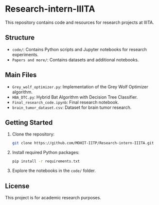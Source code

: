 # Research-intern-IIITA

This repository contains code and resources for research projects at IIITA.

## Structure
- `code/`: Contains Python scripts and Jupyter notebooks for research experiments.
- `Papers and more/`: Contains datasets and additional notebooks.

## Main Files
- `Grey_wolf_optimizer.py`: Implementation of the Grey Wolf Optimizer algorithm.
- `HBA_DTC.py`: Hybrid Bat Algorithm with Decision Tree Classifier.
- `Final_research_code.ipynb`: Final research notebook.
- `brain_tumor_dataset.csv`: Dataset for brain tumor research.

## Getting Started
1. Clone the repository:
   ```zsh
   git clone https://github.com/MOHIT-IITP/Research-intern-IIITA.git
   ```
2. Install required Python packages:
   ```zsh
   pip install -r requirements.txt
   ```
3. Explore the notebooks in the `code/` folder.

## License
This project is for academic research purposes.
